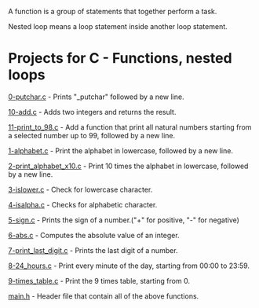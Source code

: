 A function is a group of statements that together perform a task.

Nested loop means a loop statement inside another loop statement.

# Projects for C - Functions, nested loops

[0-putchar.c](https://github.com/endritNovaku/holbertonschool-low_level_programming/blob/master/0x02-functions_nested_loops/0-putchar.c) - Prints "\_putchar" followed by a new line.

[10-add.c](https://github.com/endritNovaku/holbertonschool-low_level_programming/blob/master/0x02-functions_nested_loops/10-add.c) - Adds two integers and returns the result.

[11-print_to_98.c](https://github.com/endritNovaku/holbertonschool-low_level_programming/blob/master/0x02-functions_nested_loops/11-print_to_98.c) - Add a function that print all natural numbers starting from a selected number up to 99, followed by a new line.

[1-alphabet.c](https://github.com/endritNovaku/holbertonschool-low_level_programming/blob/master/0x02-functions_nested_loops/1-alphabet.c) - Print the alphabet in lowercase, followed by a new line.

[2-print_alphabet_x10.c](https://github.com/endritNovaku/holbertonschool-low_level_programming/blob/master/0x02-functions_nested_loops/2-print_alphabet_x10.c) - Print 10 times the alphabet in lowercase, followed by a new line.

[3-islower.c](https://github.com/endritNovaku/holbertonschool-low_level_programming/blob/master/0x02-functions_nested_loops/3-islower.c) - Check for lowercase character.

[4-isalpha.c](https://github.com/endritNovaku/holbertonschool-low_level_programming/blob/master/0x02-functions_nested_loops/4-isalpha.c) - Checks for alphabetic character.

[5-sign.c](https://github.com/endritNovaku/holbertonschool-low_level_programming/blob/master/0x02-functions_nested_loops/5-sign.c) - Prints the sign of a number.("+" for positive, "-" for negative)

[6-abs.c](https://github.com/endritNovaku/holbertonschool-low_level_programming/blob/master/0x02-functions_nested_loops/6-abs.c) - Computes the absolute value of an integer.

[7-print_last_digit.c](https://github.com/endritNovaku/holbertonschool-low_level_programming/blob/master/0x02-functions_nested_loops/7-print_last_digit.c) - Prints the last digit of a number.

[8-24_hours.c](https://github.com/endritNovaku/holbertonschool-low_level_programming/blob/master/0x02-functions_nested_loops/8-24_hours.c) - Print every minute of the day, starting from 00:00 to 23:59.

[9-times_table.c](https://github.com/endritNovaku/holbertonschool-low_level_programming/blob/master/0x02-functions_nested_loops/9-times_table.c) - Print the 9 times table, starting from 0.

[main.h](https://github.com/endritNovaku/holbertonschool-low_level_programming/blob/master/0x02-functions_nested_loops/main.h) - Header file that contain all of the above functions.
